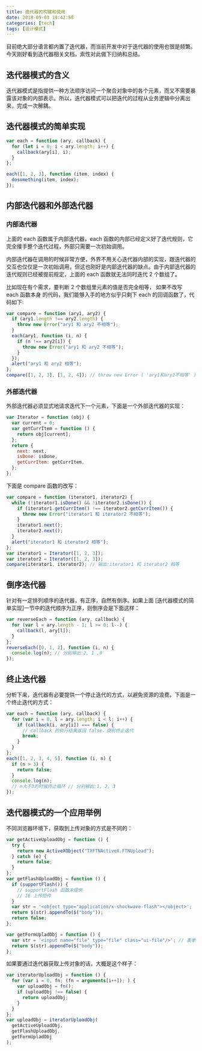 ```yaml
---
title: 迭代器的构建和使用
date: 2018-09-03 19:42:58
categories: [tech]
tags: [设计模式]
---
```


目前绝大部分语言都内置了迭代器，而当前开发中对于迭代器的使用也很是频繁。今天刚好看到迭代器相关文档，索性对此做下归纳和总结。
<escape><!-- more --></escape>

## 迭代器模式的含义

迭代器模式是指提供一种方法顺序访问一个聚合对象中的各个元素，而又不需要暴露该对象的内部表示。所以，迭代器模式可以把迭代的过程从业务逻辑中分离出来，完成一次解耦。

## 迭代器模式的简单实现

```javascript
var each = function (ary, callback) {
  for (let i = 0; i < ary.length; i++) {
    callback(ary[i], i);
  }
};

each([1, 2, 3], function (item, index) {
  dosomething(item, index);
});
```

## 内部迭代器和外部迭代器

### 内部迭代器

上面的 each 函数属于内部迭代器，each 函数的内部已经定义好了迭代规则，它完全接手整个迭代过程，外部只需要一次初始调用。

内部迭代器在调用的时候非常方便，外界不用关心迭代器内部的实现，跟迭代器的交互也仅仅是一次初始调用，但这也刚好是内部迭代器的缺点。由于内部迭代器的迭代规则已经被提前规定，上面的 each 函数就无法同时迭代 2 个数组了。

比如现在有个需求，要判断 2 个数组里元素的值是否完全相等， 如果不改写 each 函数本身 的代码，我们能够入手的地方似乎只剩下 each 的回调函数了，代码如下:

```javascript
var compare = function (ary1, ary2) {
  if (ary1.length !== ary2.length) {
    throw new Error("ary1 和 ary2 不相等");
  }
  each(ary1, function (i, n) {
    if (n !== ary2[i]) {
      throw new Error("ary1 和 ary2 不相等");
    }
  });
  alert("ary1 和 ary2 相等");
};
compare([1, 2, 3], [1, 2, 4]); // throw new Error ( 'ary1和ary2不相等' );
```

### 外部迭代器

外部迭代器必须显式地请求迭代下一个元素，下面是一个外部迭代器的实现：

```javascript
var Iterator = function (obj) {
  var current = 0;
  var getCurrItem = function () {
    return obj[current];
  };
  return {
    next: next,
    isDone: isDone,
    getCurrItem: getCurrItem,
  };
};
```

下面是 compare 函数的改写：

```javascript
var compare = function (iterator1, iterator2) {
  while (!iterator1.isDone() && !iterator2.isDone()) {
    if (iterator1.getCurrItem() !== iterator2.getCurrItem()) {
      throw new Error("iterator1 和 iterator2 不相等");
    }
    iterator1.next();
    iterator2.next();
  }
  alert("iterator1 和 iterator2 相等");
};
var iterator1 = Iterator([1, 2, 3]);
var iterator2 = Iterator([1, 2, 3]);
compare(iterator1, iterator2); // 输出:iterator1 和 iterator2 相等
```

## 倒序迭代器

针对有一定排列顺序的迭代器，有正序，自然有倒序。如果上面 [迭代器模式的简单实现]一节中的迭代顺序为正序，则倒序会是下面这样：

```javascript
var reverseEach = function (ary, callback) {
  for (var l = ary.length - 1; l >= 0; l--) {
    callback(l, ary[l]);
  }
};
reverseEach([0, 1, 2], function (i, n) {
  console.log(n); // 分别输出:2, 1 ,0
});
```

## 终止迭代器

分析下来，迭代器有必要提供一个停止迭代的方式，以避免资源的浪费。下面是一个终止迭代的方式：

```javascript
var each = function (ary, callback) {
  for (var i = 0, l = ary.length; i < l; i++) {
    if (callback(i, ary[i]) === false) {
      // callback 的执行结果返回 false，提前终止迭代
      break;
    }
  }
};
each([1, 2, 3, 4, 5], function (i, n) {
  if (n > 3) {
    return false;
  }
  console.log(n);
  // n大于3的时候终止循环 // 分别输出:1, 2, 3
});
```

## 迭代器模式的一个应用举例

不同浏览器环境下，获取到上传对象的方式是不同的：

```javascript
var getActiveUploadObj = function () {
  try {
    return new ActiveXObject("TXFTNActiveX.FTNUpload");
  } catch (e) {
    return false;
  }
};
var getFlashUploadObj = function () {
  if (supportFlash()) {
    // supportFlash 函数未提供
    // IE 上传控件
  }
  var str = '<object type="application/x-shockwave-flash"></object>';
  return $(str).appendTo($("body"));
  return false;
};

var getFormUpladObj = function () {
  var str = '<input name="file" type="file" class="ui-file"/>'; // 表单上传
  return $(str).appendTo($("body"));
};
```

如果要通过迭代器获取上传对象的话，大概是这个样子：

```javascript
var iteratorUploadObj = function () {
  for (var i = 0, fn; (fn = arguments[i++]); ) {
    var uploadObj = fn();
    if (uploadObj !== false) {
      return uploadObj;
    }
  }
};
var uploadObj = iteratorUploadObj(
  getActiveUploadObj,
  getFlashUploadObj,
  getFormUpladObj
);
```
